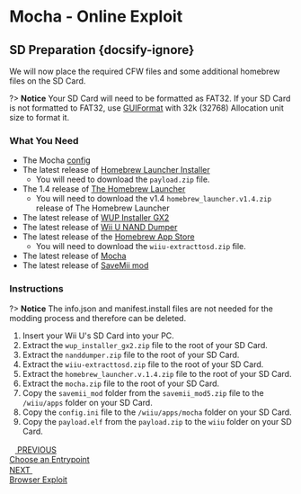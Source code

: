 # Mocha - Online Exploit

## SD Preparation {docsify-ignore}

We will now place the required CFW files and some additional homebrew files on the SD Card.

?> **Notice**
    Your SD Card will need to be formatted as FAT32. If your SD Card is not formatted to FAT32, use [GUIFormat](http://www.ridgecrop.demon.co.uk/index.htm?guiformat.htm) with 32k (32768) Allocation unit size to format it.

### What You Need

- The Mocha <a href="docs/files/config.ini" download>config</a>
- The latest release of [Homebrew Launcher Installer](https://github.com/wiiu-env/homebrew_launcher_installer/releases/latest)
  - You will need to download the `payload.zip` file.
- The 1.4 release of [The Homebrew Launcher](https://github.com/dimok789/homebrew_launcher/releases/tag/1.4)
  - You will need to download the v1.4 `homebrew_launcher.v1.4.zip` release of The Homebrew Launcher
- The latest release of [WUP Installer GX2](http://wiiubru.com/appstore/zips/wup_installer_gx2.zip)
- The latest release of [Wii U NAND Dumper](https://github.com/koolkdev/wiiu-nanddumper/releases/latest)
- The latest release of the [Homebrew App Store](https://github.com/vgmoose/hbas/releases/latest)
  - You will need to download the `wiiu-extracttosd.zip` file.
- The latest release of [Mocha](https://www.wiiubru.com/appstore/zips/mocha.zip)
- The latest release of [SaveMii mod](https://github.com/GabyPCgeeK/savemii/releases)

### Instructions

?> **Notice**
    The info.json and manifest.install files are not needed for the modding process and therefore can be deleted.
1. Insert your Wii U's SD Card into your PC.
1. Extract the `wup_installer_gx2.zip` file to the root of your SD Card.
1. Extract the `nanddumper.zip` file to the root of your SD Card.
1. Extract the `wiiu-extracttosd.zip` file to the root of your SD Card.
1. Extract the `homebrew_launcher.v.1.4.zip` file to the root of your SD Card.
1. Extract the `mocha.zip` file to the root of your SD Card.
1. Copy the `savemii_mod` folder from the `savemii_mod5.zip` file to the `/wiiu/apps` folder on your SD Card.
1. Copy the `config.ini` file to the `/wiiu/apps/mocha` folder on your SD Card.
1. Copy the `payload.elf` from the `payload.zip` to the `wiiu` folder on your SD Card.

<script src="https://cdn.jsdelivr.net/npm/docsify-pagination@2/dist/docsify-pagination.min.js"></script>
<div class="docsify-pagination-container">
<div class="pagination-item pagination-item--previous">
    <a href="#/user-guide/mocha/entrypoint-choice">
    <div class="pagination-item-label">
        <svg class="icon" width="10" height="16" viewBox="0 0 10 16" xmlns="http://www.w3.org/2000/svg">
        <polyline fill="none" vector-effect="non-scaling-stroke" points="8,2 2,8 8,14"></polyline>
        </svg>
        <span>PREVIOUS</span>
    </div>
    <div class="pagination-item-title">Choose an Entrypoint</div>
    </a>
</div>
<div class="pagination-item pagination-item--next">
    <a href="#/user-guide/mocha/online-exploit/browser-exploit">
    <div class="pagination-item-label">
        <span>NEXT</span>
        <svg width="10" height="16" viewBox="0 0 10 16" xmlns="http://www.w3.org/2000/svg">
        <polyline fill="none" vector-effect="non-scaling-stroke" points="2,2 8,8 2,14"></polyline>
        </svg>
    </div>
    <div class="pagination-item-title">Browser Exploit</div>
    </a>
</div>
</div>